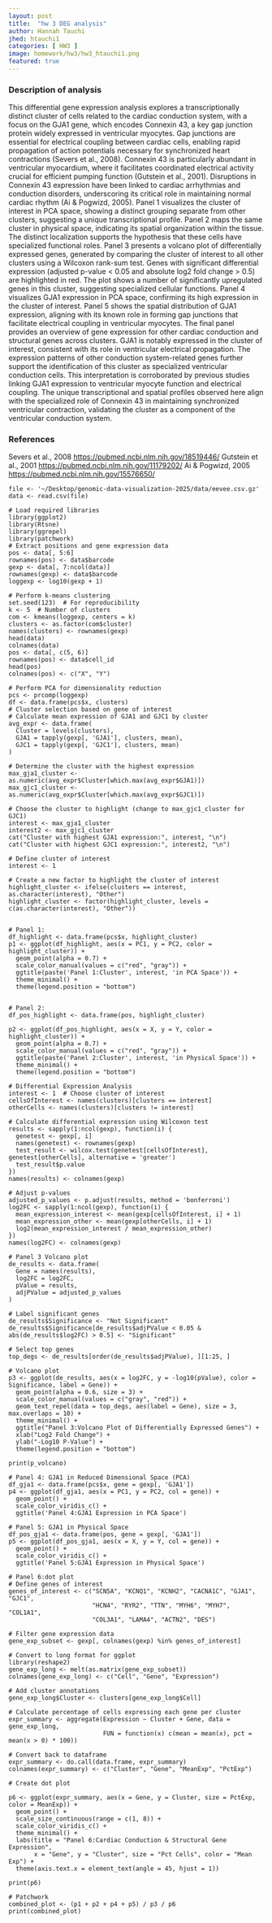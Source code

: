 ```yaml
---
layout: post
title:  "hw 3 DEG analysis"
author: Hannah Tauchi 
jhed: htauchi1
categories: [ HW3 ]
image: homework/hw3/hw3_htauchi1.png
featured: true
---
```


### Description of analysis
This differential gene expression analysis explores a transcriptionally distinct cluster of cells related to the cardiac conduction system, with a focus on the GJA1 gene, which encodes Connexin 43, a key gap junction protein widely expressed in ventricular myocytes. Gap junctions are essential for electrical coupling between cardiac cells, enabling rapid propagation of action potentials necessary for synchronized heart contractions (Severs et al., 2008). Connexin 43 is particularly abundant in ventricular myocardium, where it facilitates coordinated electrical activity crucial for efficient pumping function (Gutstein et al., 2001). Disruptions in Connexin 43 expression have been linked to cardiac arrhythmias and conduction disorders, underscoring its critical role in maintaining normal cardiac rhythm (Ai & Pogwizd, 2005).
Panel 1 visualizes the cluster of interest in PCA space, showing a distinct grouping separate from other clusters, suggesting a unique transcriptional profile. Panel 2 maps the same cluster in physical space, indicating its spatial organization within the tissue. The distinct localization supports the hypothesis that these cells have specialized functional roles.
Panel 3 presents a volcano plot of differentially expressed genes, generated by comparing the cluster of interest to all other clusters using a Wilcoxon rank-sum test. Genes with significant differential expression (adjusted p-value < 0.05 and absolute log2 fold change > 0.5) are highlighted in red. The plot shows a number of significantly upregulated genes in this cluster, suggesting specialized cellular functions.
Panel 4 visualizes GJA1 expression in PCA space, confirming its high expression in the cluster of interest. Panel 5 shows the spatial distribution of GJA1 expression, aligning with its known role in forming gap junctions that facilitate electrical coupling in ventricular myocytes.
The final panel provides an overview of gene expression for other cardiac conduction and structural genes across clusters. GJA1 is notably expressed in the cluster of interest, consistent with its role in ventricular electrical propagation. The expression patterns of other conduction system-related genes further support the identification of this cluster as specialized ventricular conduction cells.
This interpretation is corroborated by previous studies linking GJA1 expression to ventricular myocyte function and electrical coupling. The unique transcriptional and spatial profiles observed here align with the specialized role of Connexin 43 in maintaining synchronized ventricular contraction, validating the cluster as a component of the ventricular conduction system.

### References
Severs et al., 2008 https://pubmed.ncbi.nlm.nih.gov/18519446/
Gutstein et al., 2001 https://pubmed.ncbi.nlm.nih.gov/11179202/
Ai & Pogwizd, 2005 https://pubmed.ncbi.nlm.nih.gov/15576650/ 


```{r}
file <- '~/Desktop/genomic-data-visualization-2025/data/eevee.csv.gz'
data <- read.csv(file)

# Load required libraries
library(ggplot2)
library(Rtsne)
library(ggrepel)
library(patchwork)
# Extract positions and gene expression data
pos <- data[, 5:6]
rownames(pos) <- data$barcode
gexp <- data[, 7:ncol(data)]
rownames(gexp) <- data$barcode
loggexp <- log10(gexp + 1)

# Perform k-means clustering
set.seed(123)  # For reproducibility
k <- 5  # Number of clusters
com <- kmeans(loggexp, centers = k)
clusters <- as.factor(com$cluster)
names(clusters) <- rownames(gexp)
head(data)
colnames(data)
pos <- data[, c(5, 6)]
rownames(pos) <- data$cell_id
head(pos)
colnames(pos) <- c("X", "Y")

# Perform PCA for dimensionality reduction
pcs <- prcomp(loggexp)
df <- data.frame(pcs$x, clusters)
# Cluster selection based on gene of interest
# Calculate mean expression of GJA1 and GJC1 by cluster
avg_expr <- data.frame(
  Cluster = levels(clusters),
  GJA1 = tapply(gexp[, 'GJA1'], clusters, mean),
  GJC1 = tapply(gexp[, 'GJC1'], clusters, mean)
)

# Determine the cluster with the highest expression
max_gja1_cluster <- as.numeric(avg_expr$Cluster[which.max(avg_expr$GJA1)])
max_gjc1_cluster <- as.numeric(avg_expr$Cluster[which.max(avg_expr$GJC1)])

# Choose the cluster to highlight (change to max_gjc1_cluster for GJC1)
interest <- max_gja1_cluster
interest2 <- max_gjc1_cluster
cat("Cluster with highest GJA1 expression:", interest, "\n")
cat("Cluster with highest GJC1 expression:", interest2, "\n")

# Define cluster of interest
interest <- 1

# Create a new factor to highlight the cluster of interest
highlight_cluster <- ifelse(clusters == interest, as.character(interest), "Other")
highlight_cluster <- factor(highlight_cluster, levels = c(as.character(interest), "Other"))


# Panel 1: 
df_highlight <- data.frame(pcs$x, highlight_cluster)
p1 <- ggplot(df_highlight, aes(x = PC1, y = PC2, color = highlight_cluster)) +
  geom_point(alpha = 0.7) +
  scale_color_manual(values = c("red", "gray")) +
  ggtitle(paste('Panel 1:Cluster', interest, 'in PCA Space')) +
  theme_minimal() +
  theme(legend.position = "bottom")


# Panel 2:
df_pos_highlight <- data.frame(pos, highlight_cluster)

p2 <- ggplot(df_pos_highlight, aes(x = X, y = Y, color = highlight_cluster)) +
  geom_point(alpha = 0.7) +
  scale_color_manual(values = c("red", "gray")) +
  ggtitle(paste('Panel 2:Cluster', interest, 'in Physical Space')) +
  theme_minimal() +
  theme(legend.position = "bottom")

# Differential Expression Analysis
interest <- 1  # Choose cluster of interest
cellsOfInterest <- names(clusters)[clusters == interest]
otherCells <- names(clusters)[clusters != interest]

# Calculate differential expression using Wilcoxon test
results <- sapply(1:ncol(gexp), function(i) {
  genetest <- gexp[, i]
  names(genetest) <- rownames(gexp)
  test_result <- wilcox.test(genetest[cellsOfInterest], genetest[otherCells], alternative = 'greater')
  test_result$p.value
})
names(results) <- colnames(gexp)

# Adjust p-values
adjusted_p_values <- p.adjust(results, method = 'bonferroni')
log2FC <- sapply(1:ncol(gexp), function(i) {
  mean_expression_interest <- mean(gexp[cellsOfInterest, i] + 1)
  mean_expression_other <- mean(gexp[otherCells, i] + 1)
  log2(mean_expression_interest / mean_expression_other)
})
names(log2FC) <- colnames(gexp)

# Panel 3 Volcano plot
de_results <- data.frame(
  Gene = names(results),
  log2FC = log2FC,
  pValue = results,
  adjPValue = adjusted_p_values
)

# Label significant genes
de_results$Significance <- "Not Significant"
de_results$Significance[de_results$adjPValue < 0.05 & abs(de_results$log2FC) > 0.5] <- "Significant"

# Select top genes
top_degs <- de_results[order(de_results$adjPValue), ][1:25, ]

# Volcano plot
p3 <- ggplot(de_results, aes(x = log2FC, y = -log10(pValue), color = Significance, label = Gene)) +
  geom_point(alpha = 0.6, size = 3) +
  scale_color_manual(values = c("gray", "red")) +
  geom_text_repel(data = top_degs, aes(label = Gene), size = 3, max.overlaps = 10) +
  theme_minimal() +
  ggtitle("Panel 3:Volcano Plot of Differentially Expressed Genes") +
  xlab("Log2 Fold Change") +
  ylab("-Log10 P-Value") +
  theme(legend.position = "bottom")

print(p_volcano)

# Panel 4: GJA1 in Reduced Dimensional Space (PCA)
df_gja1 <- data.frame(pcs$x, gene = gexp[, 'GJA1'])
p4 <- ggplot(df_gja1, aes(x = PC1, y = PC2, col = gene)) +
  geom_point() +
  scale_color_viridis_c() +
  ggtitle('Panel 4:GJA1 Expression in PCA Space')

# Panel 5: GJA1 in Physical Space
df_pos_gja1 <- data.frame(pos, gene = gexp[, 'GJA1'])
p5 <- ggplot(df_pos_gja1, aes(x = X, y = Y, col = gene)) +
  geom_point() +
  scale_color_viridis_c() +
  ggtitle('Panel 5:GJA1 Expression in Physical Space')

# Panel 6:dot plot
# Define genes of interest
genes_of_interest <- c("SCN5A", "KCNQ1", "KCNH2", "CACNA1C", "GJA1", "GJC1", 
                       "HCN4", "RYR2", "TTN", "MYH6", "MYH7", "COL1A1", 
                       "COL3A1", "LAMA4", "ACTN2", "DES")

# Filter gene expression data
gene_exp_subset <- gexp[, colnames(gexp) %in% genes_of_interest]

# Convert to long format for ggplot
library(reshape2)
gene_exp_long <- melt(as.matrix(gene_exp_subset))
colnames(gene_exp_long) <- c("Cell", "Gene", "Expression")

# Add cluster annotations
gene_exp_long$Cluster <- clusters[gene_exp_long$Cell]

# Calculate percentage of cells expressing each gene per cluster
expr_summary <- aggregate(Expression ~ Cluster + Gene, data = gene_exp_long, 
                          FUN = function(x) c(mean = mean(x), pct = mean(x > 0) * 100))

# Convert back to dataframe
expr_summary <- do.call(data.frame, expr_summary)
colnames(expr_summary) <- c("Cluster", "Gene", "MeanExp", "PctExp")

# Create dot plot

p6 <- ggplot(expr_summary, aes(x = Gene, y = Cluster, size = PctExp, color = MeanExp)) +
  geom_point() +
  scale_size_continuous(range = c(1, 8)) +
  scale_color_viridis_c() +
  theme_minimal() +
  labs(title = "Panel 6:Cardiac Conduction & Structural Gene Expression",
       x = "Gene", y = "Cluster", size = "Pct Cells", color = "Mean Exp") +
  theme(axis.text.x = element_text(angle = 45, hjust = 1))

print(p6)

# Patchwork
combined_plot <- (p1 + p2 + p4 + p5) / p3 / p6
print(combined_plot)
```


